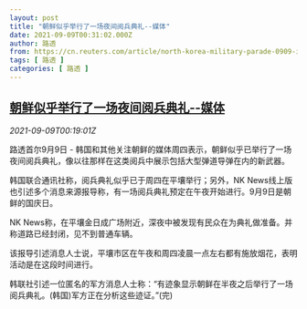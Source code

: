 ```yaml
---
layout: post
title: "朝鲜似乎举行了一场夜间阅兵典礼--媒体"
date: 2021-09-09T00:31:02.000Z
author: 路透
from: https://cn.reuters.com/article/north-korea-military-parade-0909-idCNKBS2G500P
tags: [ 路透 ]
categories: [ 路透 ]
---
```

<!--1631147462000-->
[朝鲜似乎举行了一场夜间阅兵典礼--媒体](https://cn.reuters.com/article/north-korea-military-parade-0909-idCNKBS2G500P)
------

<div>
<div><i>2021-09-09T00:19:01Z</i></div><p>路透首尔9月9日 - 韩国和其他关注朝鲜的媒体周四表示，朝鲜似乎已举行了一场夜间阅兵典礼，像以往那样在这类阅兵中展示包括大型弹道导弹在内的新武器。</p><p>韩国联合通讯社称，阅兵典礼似乎已于周四在平壤举行；另外，NK News线上版也引述多个消息来源报导称，有一场阅兵典礼预定在午夜开始进行。9月9日是朝鲜的国庆日。</p><p>NK News称，在平壤金日成广场附近，深夜中被发现有民众在为典礼做准备。并称道路已经封闭，见不到普通车辆。</p><p>该报导引述消息人士说，平壤市区在午夜和周四凌晨一点左右都有施放烟花，表明活动是在这段时间进行。</p><p>韩联社引述一位匿名的军方消息人士称：“有迹象显示朝鲜在半夜之后举行了一场阅兵典礼。(韩国)军方正在分析这些迹证。”(完)</p>
</div>
